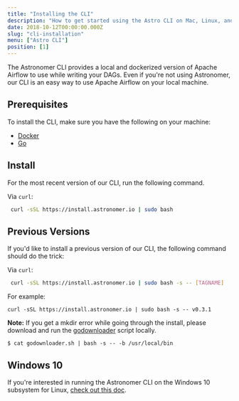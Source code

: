 ```yaml
---
title: "Installing the CLI"
description: "How to get started using the Astro CLI on Mac, Linux, and Windows."
date: 2018-10-12T00:00:00.000Z
slug: "cli-installation"
menu: ["Astro CLI"]
position: [1]
---
```


The Astronomer CLI provides a local and dockerized version of Apache Airflow to use while writing your DAGs. Even if you're not using Astronomer, our CLI is an easy way to use Apache Airflow on your local machine.

## Prerequisites

To install the CLI, make sure you have the following on your machine:

- [Docker](https://www.docker.com/)
- [Go](https://golang.org/)

## Install 

For the most recent version of our CLI, run the following command.

Via `curl`:

  ```bash
   curl -sSL https://install.astronomer.io | sudo bash
   ```

## Previous Versions

If you'd like to install a previous version of our CLI, the following command should do the trick:

Via `curl`:
   ```bash
    curl -sSL https://install.astronomer.io | sudo bash -s -- [TAGNAME]
   ```

For example:
   ```
curl -sSL https://install.astronomer.io | sudo bash -s -- v0.3.1
   ```


**Note:** If you get a mkdir error while going through the install, please download and run the [godownloader](https://raw.githubusercontent.com/astronomerio/astro-cli/master/godownloader.sh) script locally.

    $ cat godownloader.sh | bash -s -- -b /usr/local/bin


## Windows 10

If you're interested in running the Astronomer CLI on the Windows 10 subsystem for Linux, [check out this doc](https://astronomer.io/docs/cli-installation-windows-10).